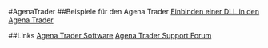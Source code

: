 #AgenaTrader 
##Beispiele für den Agena Trader
[Einbinden einer DLL in den Agena Trader](https://github.com/simonpucher/AgenaTrader/tree/master/AgenaTraderDLL)

##Links
[Agena Trader Software](http://www.tradeescort.com)
[Agena Trader Support Forum](http://www.tradeescort.com/phpbb_de/)
